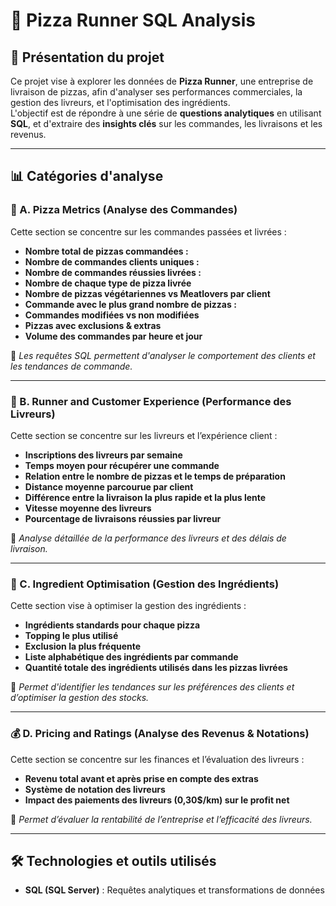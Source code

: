 # 🍕 Pizza Runner SQL Analysis

## 📌 Présentation du projet
Ce projet vise à explorer les données de **Pizza Runner**, une entreprise de livraison de pizzas, afin d'analyser ses performances commerciales, la gestion des livreurs, et l'optimisation des ingrédients.  
L'objectif est de répondre à une série de **questions analytiques** en utilisant **SQL**, et d'extraire des **insights clés** sur les commandes, les livraisons et les revenus.

---

## 📊 Catégories d'analyse

### 🍕 A. Pizza Metrics (Analyse des Commandes)
Cette section se concentre sur les commandes passées et livrées :
- **Nombre total de pizzas commandées :** 
- **Nombre de commandes clients uniques :** 
- **Nombre de commandes réussies livrées :** 
- **Nombre de chaque type de pizza livrée**
- **Nombre de pizzas végétariennes vs Meatlovers par client**
- **Commande avec le plus grand nombre de pizzas :** 
- **Commandes modifiées vs non modifiées**
- **Pizzas avec exclusions & extras**
- **Volume des commandes par heure et jour**

📌 *Les requêtes SQL permettent d'analyser le comportement des clients et les tendances de commande.*

---

### 🚴 B. Runner and Customer Experience (Performance des Livreurs)
Cette section se concentre sur les livreurs et l’expérience client :
- **Inscriptions des livreurs par semaine**
- **Temps moyen pour récupérer une commande**
- **Relation entre le nombre de pizzas et le temps de préparation**
- **Distance moyenne parcourue par client**
- **Différence entre la livraison la plus rapide et la plus lente**
- **Vitesse moyenne des livreurs**
- **Pourcentage de livraisons réussies par livreur**

📌 *Analyse détaillée de la performance des livreurs et des délais de livraison.*

---

### 🥗 C. Ingredient Optimisation (Gestion des Ingrédients)
Cette section vise à optimiser la gestion des ingrédients :
- **Ingrédients standards pour chaque pizza**
- **Topping le plus utilisé**
- **Exclusion la plus fréquente**
- **Liste alphabétique des ingrédients par commande**
- **Quantité totale des ingrédients utilisés dans les pizzas livrées**

📌 *Permet d'identifier les tendances sur les préférences des clients et d’optimiser la gestion des stocks.*

---

### 💰 D. Pricing and Ratings (Analyse des Revenus & Notations)
Cette section se concentre sur les finances et l’évaluation des livreurs :
- **Revenu total avant et après prise en compte des extras**
- **Système de notation des livreurs**
- **Impact des paiements des livreurs (0,30$/km) sur le profit net**

📌 *Permet d’évaluer la rentabilité de l’entreprise et l’efficacité des livreurs.*

---

## 🛠️ Technologies et outils utilisés
- **SQL (SQL Server)** : Requêtes analytiques et transformations de données

